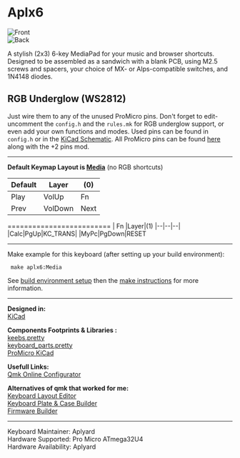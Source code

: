 # Aplx6

![Front](https://i.imgur.com/lUg9GAo.png)  
![Back](https://i.imgur.com/iAHtHV7.png)
   
A stylish (2x3) 6-key MediaPad for your music and browser shortcuts. Designed to be assembled as a sandwich with a blank PCB, using M2.5 screws and spacers, your choice of MX- or Alps-compatible switches, and 1N4148 diodes.


## RGB Underglow (WS2812)

Just wire them to any of the unused ProMicro pins. Don't forget to edit-uncomment the `config.h` and the `rules.mk` for RGB underglow support, or even add your own functions and modes. Used pins can be found in `config.h` or in the [KiCad Schematic](https://github.com/Aplyard/Aplx6/blob/master/kiCad/xd6.sch). All ProMicro pins can be found [here](https://golem.hu/article/pro-micro-pinout/) along with the +2 pins mod.

---

**Default Keymap Layout is [Media](https://github.com/Aplyard/Aplx6/blob/master/qmk/keymaps/Media/keymap.c)** (no RGB shortcuts)



|Default|Layer|(0)|
|--|--|--|
| Play|VolUp|Fn|
|Prev|VolDown|Next|

=========================
| Fn |Layer|(1)
|--|--|--|
|Calc|PgUp|KC_TRANS|
|MyPc|PgDown|RESET

---

Make example for this keyboard (after setting up your build environment):

     make aplx6:Media

See [build environment setup](https://docs.qmk.fm/#/getting_started_build_tools) then the [make instructions](https://docs.qmk.fm/#/getting_started_make_guide) for more information.

---  
****Designed in**:**  
[KiCad](https://github.com/KiCad)  

**Components Footprints & Libraries :**  
[keebs.pretty](https://github.com/egladman/keebs.pretty)  
[keyboard_parts.pretty
](https://github.com/tmk/keyboard_parts.pretty)  
[ProMicro KiCad](https://github.com/Biacco42/ProMicroKiCad)  

**Usefull Links:**  
[Qmk Online Configurator](https://config.qmk.fm/#)  

**Alternatives of qmk that worked for me:**  
[Keyboard Layout Editor](http://www.keyboard-layout-editor.com/#/)   
[Keyboard Plate & Case Builder](http://builder.swillkb.com/)  
[Firmware Builder](https://kbfirmware.com/)      

---   
Keyboard Maintainer: Aplyard  
Hardware Supported: Pro Micro ATmega32U4  
Hardware Availability: Aplyard
